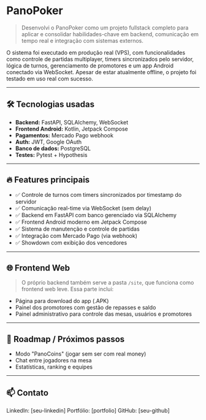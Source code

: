 # PanoPoker

> Desenvolvi o PanoPoker como um projeto fullstack completo para aplicar e consolidar habilidades-chave em backend, comunicação em tempo real e integração com sistemas externos.

O sistema foi executado em produção real (VPS), com funcionalidades como controle de partidas multiplayer, timers sincronizados pelo servidor, lógica de turnos, gerenciamento de promotores e um app Android conectado via WebSocket. Apesar de estar atualmente offline, o projeto foi testado em uso real com sucesso.

---

## 🛠️ Tecnologias usadas

- **Backend:** FastAPI, SQLAlchemy, WebSocket
- **Frontend Android:** Kotlin, Jetpack Compose
- **Pagamentos:** Mercado Pago webhook  
- **Auth:** JWT, Google OAuth
- **Banco de dados:** PostgreSQL
- **Testes:** Pytest + Hypothesis

---

## 🔥 Features principais

- ✅ Controle de turnos com timers sincronizados por timestamp do servidor
- ✅ Comunicação real-time via WebSocket (sem delay)
- ✅ Backend em FastAPI com banco gerenciado via SQLAlchemy  
- ✅ Frontend Android moderno em Jetpack Compose
- ✅ Sistema de manutenção e controle de partidas 
- ✅ Integração com Mercado Pago (via webhook) 
- ✅ Showdown com exibição dos vencedores

---

## 🌐 Frontend Web

> O próprio backend também serve a pasta `/site`, que funciona como frontend web leve. Essa parte inclui:

- Página para download do app (.APK)
- Painel dos promotores com gestão de repasses e saldo
- Painel administrativo para controle das mesas, usuários e promotores

---

## 🎯 Roadmap / Próximos passos

- Modo "PanoCoins" (jogar sem ser com real money)
- Chat entre jogadores na mesa
- Estatísticas, ranking e equipes

---

## 📫 Contato

LinkedIn: [seu-linkedin]
Portfólio: [portfolio]
GitHub: [seu-github]